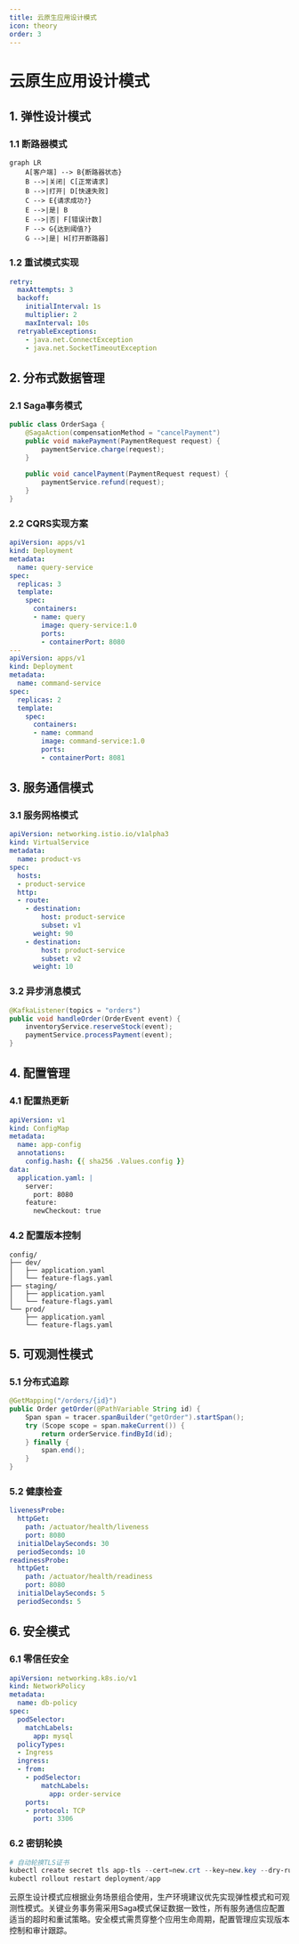 ```yaml
---
title: 云原生应用设计模式  
icon: theory  
order: 3  
---
```


# 云原生应用设计模式  

## 1. 弹性设计模式  

### 1.1 断路器模式  
```mermaid
graph LR
    A[客户端] --> B{断路器状态}
    B -->|关闭| C[正常请求]
    B -->|打开| D[快速失败]
    C --> E{请求成功?}
    E -->|是| B
    E -->|否| F[错误计数]
    F --> G{达到阈值?}
    G -->|是| H[打开断路器]
```

### 1.2 重试模式实现  
```yaml:c:\project\kphub\patterns\retry-config.yaml
retry:
  maxAttempts: 3
  backoff:
    initialInterval: 1s
    multiplier: 2
    maxInterval: 10s
  retryableExceptions:
    - java.net.ConnectException
    - java.net.SocketTimeoutException
```

## 2. 分布式数据管理  

### 2.1 Saga事务模式  
```java:c:\project\kphub\patterns\saga\OrderSaga.java
public class OrderSaga {
    @SagaAction(compensationMethod = "cancelPayment")
    public void makePayment(PaymentRequest request) {
        paymentService.charge(request);
    }
    
    public void cancelPayment(PaymentRequest request) {
        paymentService.refund(request);
    }
}
```

### 2.2 CQRS实现方案  
```yaml:c:\project\kphub\patterns\cqrs\deployment.yaml
apiVersion: apps/v1
kind: Deployment
metadata:
  name: query-service
spec:
  replicas: 3
  template:
    spec:
      containers:
      - name: query
        image: query-service:1.0
        ports:
        - containerPort: 8080
---
apiVersion: apps/v1
kind: Deployment
metadata:
  name: command-service
spec:
  replicas: 2  
  template:
    spec:
      containers:
      - name: command
        image: command-service:1.0
        ports:
        - containerPort: 8081
```

## 3. 服务通信模式  

### 3.1 服务网格模式  
```yaml:c:\project\kphub\patterns\istio\virtualservice.yaml
apiVersion: networking.istio.io/v1alpha3
kind: VirtualService
metadata:
  name: product-vs
spec:
  hosts:
  - product-service
  http:
  - route:
    - destination:
        host: product-service
        subset: v1
      weight: 90
    - destination:
        host: product-service  
        subset: v2
      weight: 10
```

### 3.2 异步消息模式  
```java:c:\project\kphub\patterns\messaging\OrderListener.java
@KafkaListener(topics = "orders")
public void handleOrder(OrderEvent event) {
    inventoryService.reserveStock(event);
    paymentService.processPayment(event); 
}
```

## 4. 配置管理  

### 4.1 配置热更新  
```yaml:c:\project\kphub\patterns\config\configmap.yaml
apiVersion: v1
kind: ConfigMap
metadata:
  name: app-config
  annotations:
    config.hash: {{ sha256 .Values.config }}
data:
  application.yaml: |
    server:
      port: 8080
    feature:
      newCheckout: true
```

### 4.2 配置版本控制  
```text
config/
├── dev/
│   ├── application.yaml
│   └── feature-flags.yaml
├── staging/
│   ├── application.yaml
│   └── feature-flags.yaml
└── prod/
    ├── application.yaml
    └── feature-flags.yaml
```

## 5. 可观测性模式  

### 5.1 分布式追踪  
```java:c:\project\kphub\patterns\tracing\OrderController.java
@GetMapping("/orders/{id}")
public Order getOrder(@PathVariable String id) {
    Span span = tracer.spanBuilder("getOrder").startSpan();
    try (Scope scope = span.makeCurrent()) {
        return orderService.findById(id);
    } finally {
        span.end();
    }
}
```

### 5.2 健康检查  
```yaml:c:\project\kphub\patterns\health\deployment.yaml
livenessProbe:
  httpGet:
    path: /actuator/health/liveness
    port: 8080
  initialDelaySeconds: 30
  periodSeconds: 10
readinessProbe:  
  httpGet:
    path: /actuator/health/readiness
    port: 8080
  initialDelaySeconds: 5
  periodSeconds: 5
```

## 6. 安全模式  

### 6.1 零信任安全  
```yaml:c:\project\kphub\patterns\security\network-policy.yaml
apiVersion: networking.k8s.io/v1
kind: NetworkPolicy
metadata:
  name: db-policy
spec:
  podSelector:
    matchLabels:
      app: mysql
  policyTypes:
  - Ingress
  ingress:
  - from:
    - podSelector:
        matchLabels:
          app: order-service
    ports:
    - protocol: TCP
      port: 3306
```

### 6.2 密钥轮换  
```powershell
# 自动轮换TLS证书
kubectl create secret tls app-tls --cert=new.crt --key=new.key --dry-run=client -o yaml | kubectl apply -f -
kubectl rollout restart deployment/app
```

云原生设计模式应根据业务场景组合使用，生产环境建议优先实现弹性模式和可观测性模式。关键业务事务需采用Saga模式保证数据一致性，所有服务通信应配置适当的超时和重试策略。安全模式需贯穿整个应用生命周期，配置管理应实现版本控制和审计跟踪。